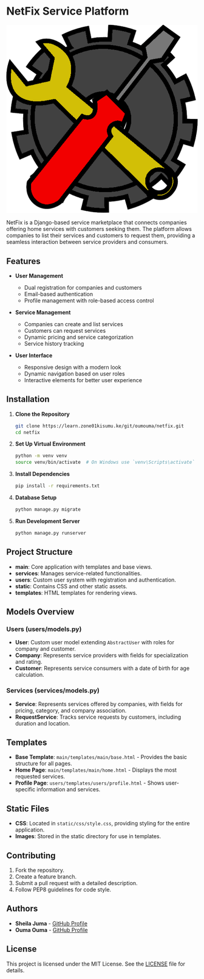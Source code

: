 # NetFix Service Platform

![NetFix Logo](static/css/logo.png)

NetFix is a Django-based service marketplace that connects companies offering home services with customers seeking them. The platform allows companies to list their services and customers to request them, providing a seamless interaction between service providers and consumers.

## Features

- **User Management**
  - Dual registration for companies and customers
  - Email-based authentication
  - Profile management with role-based access control

- **Service Management**
  - Companies can create and list services
  - Customers can request services
  - Dynamic pricing and service categorization
  - Service history tracking

- **User Interface**
  - Responsive design with a modern look
  - Dynamic navigation based on user roles
  - Interactive elements for better user experience

## Installation

1. **Clone the Repository**
   ```bash
   git clone https://learn.zone01kisumu.ke/git/oumouma/netfix.git
   cd netfix
   ```

2. **Set Up Virtual Environment**
   ```bash
   python -m venv venv
   source venv/bin/activate  # On Windows use `venv\Scripts\activate`
   ```

3. **Install Dependencies**
   ```bash
   pip install -r requirements.txt
   ```

4. **Database Setup**
   ```bash
   python manage.py migrate
   ```

5. **Run Development Server**
   ```bash
   python manage.py runserver
   ```

## Project Structure

- **main**: Core application with templates and base views.
- **services**: Manages service-related functionalities.
- **users**: Custom user system with registration and authentication.
- **static**: Contains CSS and other static assets.
- **templates**: HTML templates for rendering views.

## Models Overview

### Users (users/models.py)
- **User**: Custom user model extending `AbstractUser` with roles for company and customer.
- **Company**: Represents service providers with fields for specialization and rating.
- **Customer**: Represents service consumers with a date of birth for age calculation.

### Services (services/models.py)
- **Service**: Represents services offered by companies, with fields for pricing, category, and company association.
- **RequestService**: Tracks service requests by customers, including duration and location.

## Templates

- **Base Template**: `main/templates/main/base.html` - Provides the basic structure for all pages.
- **Home Page**: `main/templates/main/home.html` - Displays the most requested services.
- **Profile Page**: `users/templates/users/profile.html` - Shows user-specific information and services.

## Static Files

- **CSS**: Located in `static/css/style.css`, providing styling for the entire application.
- **Images**: Stored in the static directory for use in templates.

## Contributing

1. Fork the repository.
2. Create a feature branch.
3. Submit a pull request with a detailed description.
4. Follow PEP8 guidelines for code style.

## Authors

- **Sheila Juma** - [GitHub Profile](https://learn.zone01kisumu.ke/git/sjuma)
- **Ouma Ouma** - [GitHub Profile](https://github.com/oumaoumag)

## License

This project is licensed under the MIT License. See the [LICENSE](./LICENSE) file for details.

